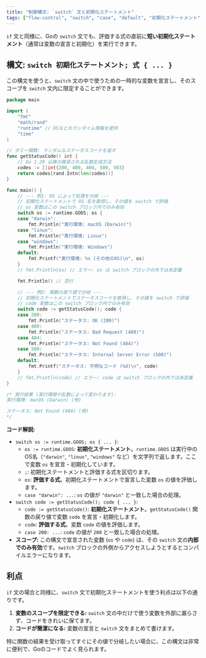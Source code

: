```yaml
---
title: "制御構文: `switch` 文と初期化ステートメント"
tags: ["flow-control", "switch", "case", "default", "初期化ステートメント", "スコープ", "runtime"]
---
```


`if` 文と同様に、Goの `switch` 文でも、評価する式の直前に**短い初期化ステートメント**（通常は変数の宣言と初期化）を実行できます。

## 構文: `switch 初期化ステートメント; 式 { ... }`

この構文を使うと、`switch` 文の中で使うための一時的な変数を宣言し、そのスコープを `switch` 文内に限定することができます。

```go title="switch 文と初期化ステートメント"
package main

import (
	"fmt"
	"math/rand"
	"runtime" // OSなどのランタイム情報を提供
	"time"
)

// ダミー関数: ランダムなステータスコードを返す
func getStatusCode() int {
	// Go 1.20 以降の推奨される乱数生成方法
	codes := []int{200, 400, 404, 500, 503}
	return codes[rand.Intn(len(codes))]
}

func main() {
	// --- 例1: OS によって処理を分岐 ---
	// 初期化ステートメントで OS 名を取得し、その値を switch で評価
	// os 変数はこの switch ブロック内でのみ有効
	switch os := runtime.GOOS; os {
	case "darwin":
		fmt.Println("実行環境: macOS (Darwin)")
	case "linux":
		fmt.Println("実行環境: Linux")
	case "windows":
		fmt.Println("実行環境: Windows")
	default:
		fmt.Printf("実行環境: %s (その他のOS)\n", os)
	}
	// fmt.Println(os) // エラー: os は switch ブロックの外では未定義

	fmt.Println() // 空行

	// --- 例2: 関数の戻り値で分岐 ---
	// 初期化ステートメントでステータスコードを取得し、その値を switch で評価
	// code 変数はこの switch ブロック内でのみ有効
	switch code := getStatusCode(); code {
	case 200:
		fmt.Println("ステータス: OK (200)")
	case 400:
		fmt.Println("ステータス: Bad Request (400)")
	case 404:
		fmt.Println("ステータス: Not Found (404)")
	case 500:
		fmt.Println("ステータス: Internal Server Error (500)")
	default:
		fmt.Printf("ステータス: 不明なコード (%d)\n", code)
	}
	// fmt.Println(code) // エラー: code は switch ブロックの外では未定義
}

/* 実行結果 (実行環境や乱数によって変わります):
実行環境: macOS (Darwin) (例)

ステータス: Not Found (404) (例)
*/
```

**コード解説:**

*   `switch os := runtime.GOOS; os { ... }`:
    *   `os := runtime.GOOS`: **初期化ステートメント**。`runtime.GOOS` は実行中のOS名（`"darwin"`, `"linux"`, `"windows"` など）を文字列で返します。ここで変数 `os` を宣言・初期化しています。
    *   `;`: 初期化ステートメントと評価する式を区切ります。
    *   `os`: **評価する式**。初期化ステートメントで宣言した変数 `os` の値を評価します。
    *   `case "darwin": ...`: `os` の値が `"darwin"` と一致した場合の処理。
*   `switch code := getStatusCode(); code { ... }`:
    *   `code := getStatusCode()`: **初期化ステートメント**。`getStatusCode()` 関数の戻り値で変数 `code` を宣言・初期化します。
    *   `code`: **評価する式**。変数 `code` の値を評価します。
    *   `case 200: ...`: `code` の値が `200` と一致した場合の処理。
*   **スコープ:** この構文で宣言された変数 (`os` や `code`) は、その `switch` 文の**内部でのみ有効**です。`switch` ブロックの外側からアクセスしようとするとコンパイルエラーになります。

## 利点

`if` 文の場合と同様に、`switch` 文で初期化ステートメントを使う利点は以下の通りです。

1.  **変数のスコープを限定できる:** `switch` 文の中だけで使う変数を外部に漏らさず、コードをきれいに保てます。
2.  **コードが簡潔になる:** 変数の宣言と `switch` 文をまとめて書けます。

特に関数の結果を受け取ってすぐにその値で分岐したい場合に、この構文は非常に便利で、Goのコードでよく見られます。